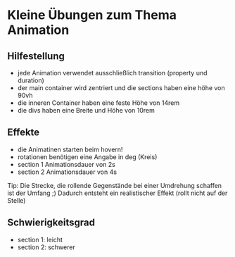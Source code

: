 # Kleine Übungen zum Thema Animation

## Hilfestellung

- jede Animation verwendet ausschließlich transition (property und duration)
- der main container wird zentriert und die sections haben eine höhe von 90vh
- die inneren Container haben eine feste Höhe von 14rem
- die divs haben eine Breite und Höhe von 10rem

## Effekte

- die Animatinen starten beim hovern!
- rotationen benötigen eine Angabe in deg (Kreis)
- section 1 Animationsdauer von 2s
- section 2 Animationsdauer von 4s

Tip: Die Strecke, die rollende Gegenstände bei einer Umdrehung schaffen ist der Umfang ;)
Dadurch entsteht ein realistischer Effekt (rollt nicht auf der Stelle)

## Schwierigkeitsgrad

- section 1: leicht
- section 2: schwerer